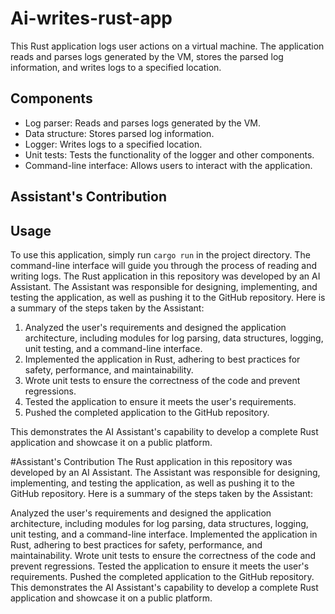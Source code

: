 
# Ai-writes-rust-app

This Rust application logs user actions on a virtual machine. The application reads and parses logs generated by the VM, stores the parsed log information, and writes logs to a specified location.

## Components
- Log parser: Reads and parses logs generated by the VM.
- Data structure: Stores parsed log information.
- Logger: Writes logs to a specified location.
- Unit tests: Tests the functionality of the logger and other components.
- Command-line interface: Allows users to interact with the application.
## Assistant's Contribution

## Usage
To use this application, simply run `cargo run` in the project directory. The command-line interface will guide you through the process of reading and writing logs.
The Rust application in this repository was developed by an AI Assistant. The Assistant was responsible for designing, implementing, and testing the application, as well as pushing it to the GitHub repository. Here is a summary of the steps taken by the Assistant:

1. Analyzed the user's requirements and designed the application architecture, including modules for log parsing, data structures, logging, unit testing, and a command-line interface.
2. Implemented the application in Rust, adhering to best practices for safety, performance, and maintainability.
3. Wrote unit tests to ensure the correctness of the code and prevent regressions.
4. Tested the application to ensure it meets the user's requirements.
5. Pushed the completed application to the GitHub repository.

This demonstrates the AI Assistant's capability to develop a complete Rust application and showcase it on a public platform.

#Assistant's Contribution
The Rust application in this repository was developed by an AI Assistant. The Assistant was responsible for designing, implementing, and testing the application, as well as pushing it to the GitHub repository. Here is a summary of the steps taken by the Assistant:

Analyzed the user's requirements and designed the application architecture, including modules for log parsing, data structures, logging, unit testing, and a command-line interface.
Implemented the application in Rust, adhering to best practices for safety, performance, and maintainability.
Wrote unit tests to ensure the correctness of the code and prevent regressions.
Tested the application to ensure it meets the user's requirements.
Pushed the completed application to the GitHub repository.
This demonstrates the AI Assistant's capability to develop a complete Rust application and showcase it on a public platform.
